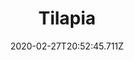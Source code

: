 ---
templateKey: blog-post
featuredpost: false
date: 2020-02-27T20:52:45.711Z
featuredimage: /img/Tilapia.png
title: Tilapia
description: A primarily vegetarian fish that prefers warm water.
type: fish
sellPrice: 75
energy: 
health: 
tags:
  - fish
  - Beach
  - 6am – 2pm
  - summer
  - fall
  - AnyWeather
  - Ocean Fish Bundle
---